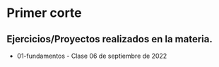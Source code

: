 # Primer corte

## Ejercicios/Proyectos realizados en la materia.

- 01-fundamentos - Clase 06 de septiembre de 2022

